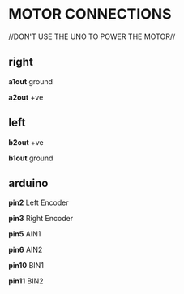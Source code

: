 # MOTOR CONNECTIONS

//DON'T USE THE UNO TO POWER THE MOTOR//

## right

**a1out** ground

**a2out** +ve 

## left

**b2out** +ve

**b1out** ground

## arduino

**pin2** Left Encoder

**pin3** Right Encoder 

**pin5** AIN1

**pin6** AIN2

**pin10** BIN1

**pin11** BIN2